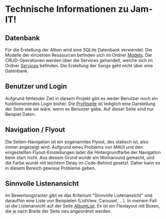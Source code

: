 # Technische Informationen zu Jam-IT!

## Datenbank
Für die Erstellung der Alben wird eine SQLite Datenbank verwendet. Die Modelle der einzelnen Ressourcen befinden sich im Ordner [Models](./JamIT/Models/). Die CRUD-Operationen werden über die Services gehandelt, welche sich im Ordner [Services](./JamIT/Services/) befinden. Die Erstellung der Songs geht nicht über eine Datenbank.

## Benutzer und Login
Aufgrund fehlender Zeit in diesem Projekt gibt es weder Benutzer noch ein funktionierendes Login bisher. Die [Profilseite](./JamIT/Views/Profile.xaml) ist lediglich eine Darstellung der Seite wie sie wäre, wenn es Benutzer gäbe. Auf dieser Seite sind nur Beispiel Daten.

## Navigation / Flyout
Die Seiten-Navigation ist ein sogenanntes Flyout, des statisch ist, also immer angezeigt wird. Aufgrund eines Problems von MAUI und den eingestellten Flyout-Einstellungen ladet die Hintergrundfarbe der Navigation beim start nicht. Aus diesem Grund wurde ein Workaround gemacht, und die Farbe wurde mit leichtem Delay im Code-Behind gesetzt. Daher kann es in diesem Bereich gewisse Probleme geben.

## Sinnvolle Listenansicht
Im Bewertungsraster gibt es das Kriterium "Sinnvolle Listenansicht" und daraufhin eine Liste von Beispielen (ListView, Carousel, ...). In meinem Fall ist die Listenansicht auf der Seite [AlbumList](./JamIT/Views/AlbumListPage.xaml). Es ist ein Flexlayout mit Boxen, die je nach Breite der Seite neu angeordnet werden.